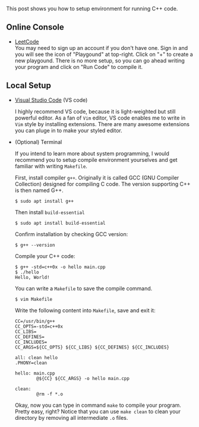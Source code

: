 This post shows you how to setup environment for running C++ code.

## Online Console

* [LeetCode](leetcode.com)<br>
    You may need to sign up an account if you don't have one. Sign in and you will see the icon of "Playgound" at top-right. Click on "+" to create a new playgound. There is no more setup, so you can go ahead writing your program and click on "Run Code" to compile it.

## Local Setup

* [Visual Studio Code](https://code.visualstudio.com/download) (VS code)<br>

    I highly recommend VS code, because it is light-weighted but still powerful editor. As a fan of `Vim` editor, VS code enables me to write in `Vim` style by installing extensions. There are many awesome extensions you can pluge in to make your styled editor.

* (Optional) Terminal<br>

    If you intend to learn more about system programming, I would recommend you to setup compile environment yourselves and get familiar with writing `Makefile`.

    First, install compiler `g++`. Originally it is called GCC (GNU Compiler Collection) designed for compiling C code. The version supporting C++ is then named G++. 
    ```
    $ sudo apt install g++
    ```

    Then install `build-essential`
    ```
    $ sudo apt install build-essential
    ```
    Confirm installation by checking GCC version:
    ```
    $ g++ --version
    ```
    Compile your C++ code:
    ```
    $ g++ -std=c++0x -o hello main.cpp
    $ ./hello
    Hello, World!
    ```
    You can write a `Makefile` to save the compile command. 
    ```
    $ vim Makefile
    ```

    Write the following content into `Makefile`, save and exit it:
    ```
    CC=/usr/bin/g++
    CC_OPTS=-std=c++0x
    CC_LIBS=
    CC_DEFINES=
    CC_INCLUDES=
    CC_ARGS=${CC_OPTS} ${CC_LIBS} ${CC_DEFINES} ${CC_INCLUDES}

    all: clean hello
    .PHONY=clean

    hello: main.cpp
            @${CC} ${CC_ARGS} -o hello main.cpp

    clean:
            @rm -f *.o
    ```
    Okay, now you can type in command `make` to compile your program. Pretty easy, right? Notice that you can use `make clean` to clean your directory by removing all intermediate `.o` files.
